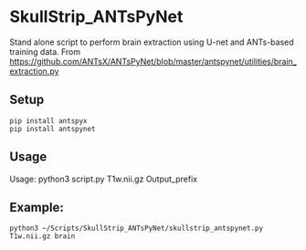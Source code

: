 # SkullStrip_ANTsPyNet

Stand alone script to perform brain extraction using U-net and ANTs-based training data. From https://github.com/ANTsX/ANTsPyNet/blob/master/antspynet/utilities/brain_extraction.py

## Setup

```
pip install antspyx
pip install antspynet
```

## Usage

Usage: python3 script.py T1w.nii.gz Output_prefix

## Example:

```
python3 ~/Scripts/SkullStrip_ANTsPyNet/skullstrip_antspynet.py T1w.nii.gz brain
```
